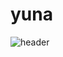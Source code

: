# yuna

![header](https://capsule-render.vercel.app/api?type=waving&color=auto&height=300&section=header&text=YUNA%20CODE&fontSize=90)
